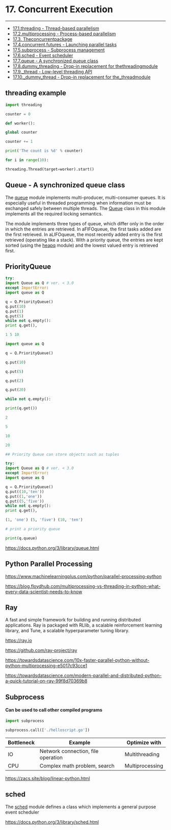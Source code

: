 # 17. Concurrent Execution

---

- [17.1.threading - Thread-based parallelism](https://docs.python.org/3/library/threading.html)
- [17.2.multiprocessing - Process-based parallelism](https://docs.python.org/3/library/multiprocessing.html)
- [17.3. Theconcurrentpackage](https://docs.python.org/3/library/concurrent.html)
- [17.4.concurrent.futures - Launching parallel tasks](https://docs.python.org/3/library/concurrent.futures.html)
- [17.5.subprocess - Subprocess management](https://docs.python.org/3/library/subprocess.html)
- [17.6.sched - Event scheduler](https://docs.python.org/3/library/sched.html)
- [17.7.queue - A synchronized queue class](https://docs.python.org/3/library/queue.html)
- [17.8.dummy_threading - Drop-in replacement for thethreadingmodule](https://docs.python.org/3/library/dummy_threading.html)
- [17.9._thread - Low-level threading API](https://docs.python.org/3/library/_thread.html)
- [17.10._dummy_thread - Drop-in replacement for the_threadmodule](https://docs.python.org/3/library/_dummy_thread.html)

## threading example

```python
import threading

counter = 0

def worker():

global counter

counter += 1

print('The count is %d' % counter)

for i in range(10):

threading.Thread(target=worker).start()
```

## Queue - A synchronized queue class

The [queue](https://docs.python.org/3/library/queue.html#module-queue) module implements multi-producer, multi-consumer queues. It is especially useful in threaded programming when information must be exchanged safely between multiple threads. The [Queue](https://docs.python.org/3/library/queue.html#queue.Queue) class in this module implements all the required locking semantics.

The module implements three types of queue, which differ only in the order in which the entries are retrieved. In aFIFOqueue, the first tasks added are the first retrieved. In aLIFOqueue, the most recently added entry is the first retrieved (operating like a stack). With a priority queue, the entries are kept sorted (using the [heapq](https://docs.python.org/3/library/heapq.html#module-heapq) module) and the lowest valued entry is retrieved first.

## PriorityQueue

```python
try:
import Queue as Q # ver. < 3.0
except ImportError:
import queue as Q

q = Q.PriorityQueue()
q.put(10)
q.put(1)
q.put(5)
while not q.empty():
print q.get(),

1 5 10

import queue as Q

q = Q.PriorityQueue()

q.put(10)

q.put(5)

q.put(2)

q.put(20)

while not q.empty():

print(q.get())

2

5

10

20

## Priority Queue can store objects such as tuples

try:
import Queue as Q # ver. < 3.0
except ImportError:
import queue as Q

q = Q.PriorityQueue()
q.put((10,'ten'))
q.put((1,'one'))
q.put((5,'five'))
while not q.empty():
print q.get(),

(1, 'one') (5, 'five') (10, 'ten')

# print a priority queue

print(q.queue)
```

<https://docs.python.org/3/library/queue.html>

## Python Parallel Processing

<https://www.machinelearningplus.com/python/parallel-processing-python>

<https://blog.floydhub.com/multiprocessing-vs-threading-in-python-what-every-data-scientist-needs-to-know>

## Ray

A fast and simple framework for building and running distributed applications. Ray is packaged with RLlib, a scalable reinforcement learning library, and Tune, a scalable hyperparameter tuning library.

<https://ray.io>

<https://github.com/ray-project/ray>

<https://towardsdatascience.com/10x-faster-parallel-python-without-python-multiprocessing-e5017c93cce1>

<https://towardsdatascience.com/modern-parallel-and-distributed-python-a-quick-tutorial-on-ray-99f8d70369b8>

## Subprocess

#### Can be used to call other compiled programs

```python
import subprocess

subprocess.call(['./helloscript.go'])
```

| **Bottleneck** | **Example**                        | **Optimize with** |
|----------------|------------------------------------|-------------------|
| IO             | Network connection, file operation | Multithreading    |
| CPU            | Complex math problem, search       | Multiprocessing   |

<https://zacs.site/blog/linear-python.html>

## sched

The [sched](https://docs.python.org/3/library/sched.html#module-sched) module defines a class which implements a general purpose event scheduler

<https://docs.python.org/3/library/sched.html>

